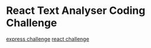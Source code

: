 # React Text Analyser Coding Challenge

[express challenge](./express/README.md)
[react challenge](./react/README.md)

